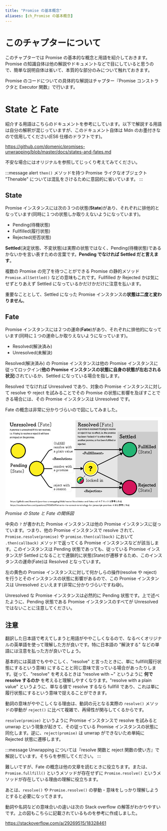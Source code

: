```yaml
---
title: "Promise の基本概念"
aliases: [ch_Promise の基本概念]
---
```


# このチャプターについて
このチャプターでは Promise の基本的な概念と用語を紹介しておきます。Promise の知識自体は他の解説やドキュメントなどで目にしていると思うので、簡単な説明自体は省いて、本質的な部分のみについて触れておきます。

Promise のコードについての具体的な解説はチャプター『Promise コンストラクタと Executor 関数』で行います。

# State と Fate

紹介する用語はこちらのドキュメントを参考にしています。以下で解説する用語は自分の解釈が混じっていますが、このドキュメント自体は Mdn のお墨付きなので信用してください(ES6 仕様のドラフトです)。

https://github.com/domenic/promises-unwrapping/blob/master/docs/states-and-fates.md

不安な場合にはオリジナルを参照してじっくり考えてみてください。

:::message alert
`then()` メソッドを持つ Promise ライクなオブジェクト "Thenable" については混乱をさけるために意図的に省いています。
:::

## State
Promise インスタンスには次の３つの状態(**State**)があり、それぞれに排他的となっています(同時に１つの状態しか取りえないようになっています)。

- Pending(待機状態)
- Fullfilled(履行状態)
- Rejected(拒否状態)

**Settled**(決定状態、不変状態)は実際の状態ではなく、Pending(待機状態)であるかないかを言い表すための言葉です。**Pending でなければ Settled だと言えます**。

複数の Promise の完了を待つことができる Promise の静的メソッド `Promise.allSettled()` などの意味もこれです。Fullfilled か Rejected かは気にせずとりあえず Settled になっているかだけかだけに注意を払います。

重要なこととして、Settled になった Promise インスタンスの**状態は二度と変わりません**。

## Fate
Promise インスタンスには２つの運命(**Fate**)があり、それぞれに排他的になっています(同時に１つの運命しか取りえないようになっています)。

- Resolved(解決済み)
- Unresolved(未解決)

Resolved(解決済み) の Promise インスタンスは他の Promise インスタンスに従ってロックイン(**他の Promise インスタンスの状態に自身の状態が左右される状況**)されているか、Settled になっている場合を指します。

Resolved でなければ Unresolved であり、対象の Promise インスタンスに対して resolve や reject を試みることでその Promise の状態に影響を及ぼすことできる場合には、その Promise インスタンスは Unresolved です。

Fate の概念は非常に分かりづらいので図にしてみました。

![promiseStateFate](/images/js-async/img_promiseStateFate.jpg)*Promise の State と Fate の関係図*

中央の `?` が書かれた Promise インスタンスは他の Promise インスタンスに従っています。つまり、他の Promise インスタンスで resolve されて、`Promise.resolve(promise)` や `promise.then(callback)` において `.then(callback)` メソッドで返ってくる Promise インスタンスなどが該当します。このインスタンスは Pending 状態であっても、従っている Promise インスタンスが Settled になることで連鎖的に状態(State)が遷移するため、このインスタンスの運命(Fate)は Resolved となっています。

左の黄色の Promise インスタンスに対して何かしらの操作(resolve や reject) を行うとそのインスタンスの状態に影響があるので、この Promise インスタンスは Unresolved といえます(非常に分かりづらいですね😅)。

Unresolved な Promise インスタンスは必然的に Pending 状態です。上で述べたように、Pending 状態である Promise インスタンスのすべてが Unresolved ではないことに注意してください。

## 注意

翻訳した日本語で考えてしまうと用語がややこしくなるので、なるべくオリジナルの英単語を使って理解した方が良いです。特に日本語の "解決する" などの単語には注意を払った方が良いでしょう。

基本的には英語でもややこしく、"resolve" と言ったときに、単に fullfill(履行状態にするという意味) にすることと同じ意味で言っている場合があったりします。従って、"resolve" を考えるときは "resolve with ~" というように **何で resolve するのか** を考えると理解しやすくなります。"resolve with a plain value" というように、単なる値で resolve するなら fullfill であり、これは単に履行状態にするという意味で捉えることができます。

動詞の意味がややこしくなる理由は、動詞の元となる実際の `resolve()` メソッドの挙動が `reject()` に比べて複雑で、再帰性が関与してくるからです。

`resolve(promise)` というように Promise インスタンスで resolve を試みると unwrap という現象が起きて、その従っている Promise インスタンスの状態に同化します。逆に、`reject(promise)` は unwrap ができないため単純に Rejected 状態に遷移します。

:::message
Unwrapping については『resolve 関数と reject 関数の使い方』で解説しています。そちらを参照してください。
:::

難しいですが、Fate の概念は他の文章を読むときに役立ちます。または、`Promise.fullfill()` というメソッドが存在せずに `Promise.resolve()` というメソッドが存在している理由の理解に役立ちます。

あとは、`resolve()` や `Promise.resolve()` の挙動・意味をしっかり理解しようとすると必要になってきます。

動詞や名詞などの意味合いの違いは次の Stack overflow の解答がわかりやすいです。上の図もこちらに記載されているものを参考に作成しました。

https://stackoverflow.com/a/29269515/18328461

